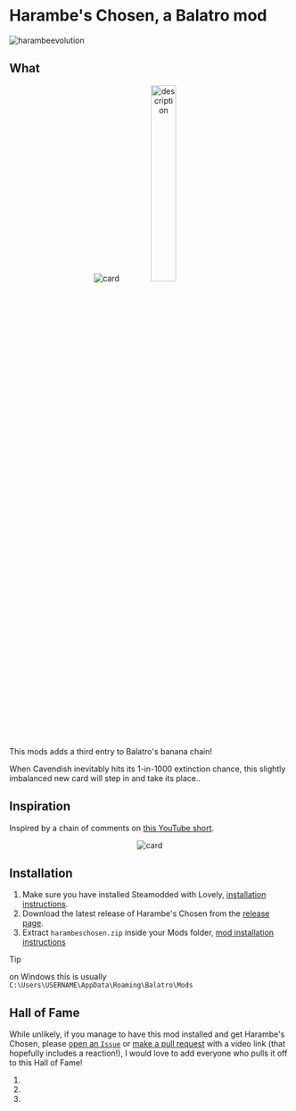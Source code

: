 # Harambe's Chosen, a Balatro mod
![harambeevolution](https://github.com/JulianDeclercq/harambes-chosen/blob/main/assets/github/banner.webp)

## What
<div align="center">
    <img src="https://github.com/JulianDeclercq/harambes-chosen/blob/main/assets/originals/1_harambeschosen.png" alt="card">
    <img width="30%" src="https://github.com/JulianDeclercq/harambes-chosen/blob/main/assets/github/description.webp" alt="description">
</div>

This mods adds a third entry to Balatro's banana chain!

When Cavendish inevitably hits its 1-in-1000 extinction chance, this slightly imbalanced new card will step in and take its place..

## Inspiration
Inspired by a chain of comments on [this YouTube short](https://www.youtube.com/shorts/zJQsjkq-cQY).

<div align="center">
    <img src="https://github.com/JulianDeclercq/harambes-chosen/blob/main/assets/github/inspiration.webp" alt="card">
</div>

## Installation
1. Make sure you have installed Steamodded with Lovely, [installation instructions](https://github.com/Steamodded/smods/wiki).
2. Download the latest release of Harambe's Chosen from the [release page](https://github.com/JulianDeclercq/harambes-chosen/releases).
3. Extract `harambeschosen.zip` inside your Mods folder, [mod installation instructions](https://github.com/Steamodded/smods?tab=readme-ov-file#how-to-install-a-mod)
> [!Tip]
on Windows this is usually `C:\Users\USERNAME\AppData\Roaming\Balatro\Mods`

## Hall of Fame
While unlikely, if you manage to have this mod installed and get Harambe's Chosen, please [open an `Issue`](https://github.com/JulianDeclercq/harambes-chosen/issues) or [make a pull request](https://github.com/JulianDeclercq/harambes-chosen/pulls) with a video link (that hopefully includes a reaction!), I would love to add everyone who pulls it off to this Hall of Fame!

1.
2.
3.
